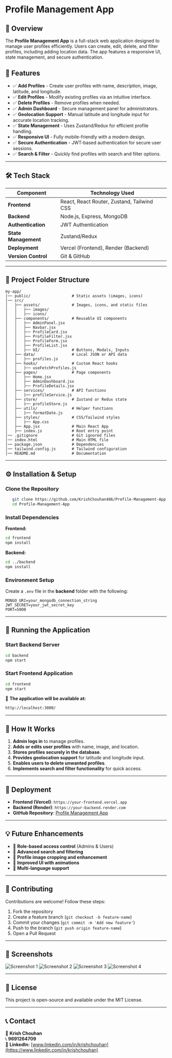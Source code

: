 # Profile Management App

## 📌 Overview
The **Profile Management App** is a full-stack web application designed to manage user profiles efficiently. Users can create, edit, delete, and filter profiles, including adding location data. The app features a responsive UI, state management, and secure authentication.

## 🚀 Features
- ✅ **Add Profiles** - Create user profiles with name, description, image, latitude, and longitude.
- ✅ **Edit Profiles** - Modify existing profiles via an intuitive interface.
- ✅ **Delete Profiles** - Remove profiles when needed.
- ✅ **Admin Dashboard** - Secure management panel for administrators.
- ✅ **Geolocation Support** - Manual latitude and longitude input for accurate location tracking.
- ✅ **State Management** - Uses Zustand/Redux for efficient profile handling.
- ✅ **Responsive UI** - Fully mobile-friendly with a modern design.
- ✅ **Secure Authentication** - JWT-based authentication for secure user sessions.
- ✅ **Search & Filter** - Quickly find profiles with search and filter options.

---

## 🛠️ Tech Stack
| Component       | Technology Used                  |
|----------------|----------------------------------|
| **Frontend**   | React, React Router, Zustand, Tailwind CSS |
| **Backend**    | Node.js, Express, MongoDB        |
| **Authentication** | JWT Authentication               |
| **State Management** | Zustand/Redux                |
| **Deployment** | Vercel (Frontend), Render (Backend) |
| **Version Control** | Git & GitHub                   |

---

## 📂 Project Folder Structure
```
my-app/  
│── public/                  # Static assets (images, icons)  
│── src/  
│   ├── assets/              # Images, icons, and static files  
│   │   ├── images/  
│   │   ├── icons/  
│   ├── components/          # Reusable UI components  
│   │   ├── AdminPanel.jsx  
│   │   ├── Navbar.jsx  
│   │   ├── ProfileCard.jsx  
│   │   ├── ProfileFilter.jsx  
│   │   ├── ProfileForm.jsx  
│   │   ├── ProfileList.jsx  
│   │   ├── UI/              # Buttons, Modals, Inputs  
│   ├── data/                # Local JSON or API data  
│   │   ├── profiles.js  
│   ├── hooks/               # Custom React hooks  
│   │   ├── useFetchProfiles.js  
│   ├── pages/               # Page components  
│   │   ├── Home.jsx  
│   │   ├── AdminDashboard.jsx  
│   │   ├── ProfileDetails.jsx  
│   ├── services/            # API functions  
│   │   ├── profileService.js  
│   ├── store/               # Zustand or Redux state  
│   │   ├── profileStore.js  
│   ├── utils/               # Helper functions  
│   │   ├── formatDate.js  
│   ├── styles/              # CSS/Tailwind styles  
│   │   ├── App.css  
│   ├── App.jsx              # Main React App  
│   ├── index.js             # Root entry point  
│── .gitignore               # Git ignored files  
│── index.html               # Main HTML file  
│── package.json             # Dependencies  
│── tailwind.config.js       # Tailwind configuration  
│── README.md                # Documentation  
```

---

## ⚙️ Installation & Setup
### **Clone the Repository**
```bash
   git clone https://github.com/KrishChouhan486/Profile-Management-App.git
   cd Profile-Management-App
```

### **Install Dependencies**
**Frontend:**
```bash
cd frontend
npm install
```

**Backend:**
```bash
cd ../backend
npm install
```

### **Environment Setup**
Create a `.env` file in the **backend** folder with the following:
```env
MONGO_URI=your_mongodb_connection_string
JWT_SECRET=your_jwt_secret_key
PORT=5000
```

---

## 🚀 Running the Application
### **Start Backend Server**
```bash
cd backend
npm start
```

### **Start Frontend Application**
```bash
cd frontend
npm start
```

🔗 **The application will be available at:**
```bash
http://localhost:3000/
```

---

## 🔬 How It Works
1. **Admin logs in** to manage profiles.
2. **Adds or edits user profiles** with name, image, and location.
3. **Stores profiles securely in the database**.
4. **Provides geolocation support** for latitude and longitude input.
5. **Enables users to delete unwanted profiles**.
6. **Implements search and filter functionality** for quick access.

---

## 📡 Deployment
- **Frontend (Vercel)**: `https://your-frontend.vercel.app`
- **Backend (Render)**: `https://your-backend.render.com`
- **GitHub Repository**: [Profile Management App](https://github.com/KrishChouhan486/Profile-Management-App)

---

## 💡 Future Enhancements
- 🚀 **Role-based access control** (Admins & Users)
- 🚀 **Advanced search and filtering**
- 🚀 **Profile image cropping and enhancement**
- 🚀 **Improved UI with animations**
- 🚀 **Multi-language support**

---

## 🤝 Contributing
Contributions are welcome! Follow these steps:
1. Fork the repository
2. Create a feature branch (`git checkout -b feature-name`)
3. Commit your changes (`git commit -m 'Add new feature'`)
4. Push to the branch (`git push origin feature-name`)
5. Open a Pull Request

---

## 📸 Screenshots
![Screenshot 1](https://github.com/KrishChouhan486/Bynry-Task/blob/21d9649c905aefb18e21fbfc827dbd968aee97cb/Screenshot%202025-04-03%20111924.png)
![Screenshot 2](https://github.com/KrishChouhan486/Bynry-Task/blob/21d9649c905aefb18e21fbfc827dbd968aee97cb/Screenshot%202025-04-03%20111935.png)
![Screenshot 3](https://github.com/KrishChouhan486/Bynry-Task/blob/21d9649c905aefb18e21fbfc827dbd968aee97cb/Screenshot%202025-04-03%20111948.png)
![Screenshot 4](https://github.com/KrishChouhan486/Bynry-Task/blob/21d9649c905aefb18e21fbfc827dbd968aee97cb/Screenshot%202025-04-03%20112004.png)

---

## 📄 License
This project is open-source and available under the MIT License.

---

## 📞 Contact
📧 **Krish Chouhan**  
📞 **9691264709**  
🔗 **LinkedIn:** [www.linkedin.com/in/krishchouhan](https://www.linkedin.com/in/krishchouhan)

